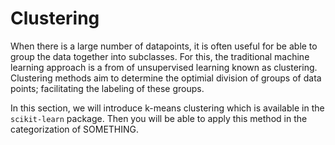 # Clustering

When there is a large number of datapoints, it is often useful for be able to group the data together into subclasses. 
For this, the traditional machine learning approach is a from of unsupervised learning known as clustering. 
Clustering methods aim to determine the optimial division of groups of data points; facilitating the labeling of these groups.

In this section, we will introduce k-means clustering which is available in the `scikit-learn` package. 
Then you will be able to apply this method in the categorization of SOMETHING. 